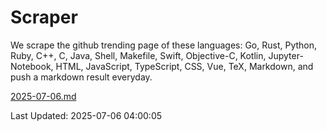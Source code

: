# Scraper

We scrape the github trending page of these languages: Go, Rust, Python, Ruby, C++, C, Java, Shell, Makefile, Swift, Objective-C, Kotlin, Jupyter-Notebook, HTML, JavaScript, TypeScript, CSS, Vue, TeX, Markdown, and push a markdown result everyday.

[2025-07-06.md](https://github.com/yangwenmai/github-trending-backup/blob/master/2025-07-06.md)

Last Updated: 2025-07-06 04:00:05